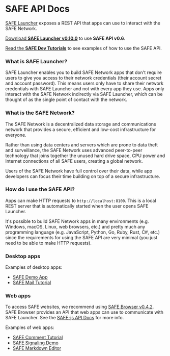 # SAFE API Docs

[SAFE Launcher](https://maidsafe.readme.io/docs/launcher) exposes a REST API that apps can use to interact with the SAFE Network.

[Download **SAFE Launcher v0.10.0**](https://github.com/maidsafe/safe_launcher/releases/tag/0.10.0) to use **SAFE API v0.6**.

[Read the **SAFE Dev Tutorials**](https://tutorials.safedev.org/) to see examples of how to use the SAFE API.

### What is SAFE Launcher?

SAFE Launcher enables you to build SAFE Network apps that don't require users to give you access to their network credentials (their account secret and account password). This means users only have to share their network credentials with SAFE Launcher and not with every app they use. Apps only interact with the SAFE Network indirectly via SAFE Launcher, which can be thought of as the single point of contact with the network.

### What is the SAFE Network?

The SAFE Network is a decentralized data storage and communications network that provides a secure, efficient and low-cost infrastructure for everyone.

Rather than using data centers and servers which are prone to data theft and surveillance, the SAFE Network uses advanced peer-to-peer technology that joins together the unused hard drive space, CPU power and Internet connections of all SAFE users, creating a global network.

Users of the SAFE Network have full control over their data, while app developers can focus their time building on top of a secure infrastructure.

### How do I use the SAFE API?

Apps can make HTTP requests to `http://localhost:8100`. This is a local REST server that is automatically started when the user opens SAFE Launcher.

It's possible to build SAFE Network apps in many environments (e.g. Windows, macOS, Linux, web browsers, etc.) and pretty much any programming language (e.g. JavaScript, Python, Go, Ruby, Rust, C#, etc.) since the requirements for using the SAFE API are very minimal (you just need to be able to make HTTP requests).

### Desktop apps

Examples of desktop apps:

* [SAFE Demo App](https://github.com/maidsafe/safe_examples/tree/master/demo_app)
* [SAFE Mail Tutorial](https://tutorials.safedev.org/email-app/)

### Web apps

To access SAFE websites, we recommend using [SAFE Browser v0.4.2](https://github.com/joshuef/beaker/releases/tag/v0.4.2). SAFE Browser provides an API that web apps can use to communicate with SAFE Launcher. See the [SAFE-js API Docs](https://github.com/joshuef/safe-js#api) for more info.

Examples of web apps:

* [SAFE Comment Tutorial](https://tutorials.safedev.org/website-with-comments/)
* [SAFE Signaling Demo](https://tutorials.safedev.org/webrtc-video-chat-app/)
* [SAFE Markdown Editor](https://tutorials.safedev.org/markdown-editor/)
